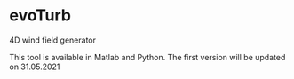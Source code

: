 # evoTurb
4D wind field generator

This tool is available in Matlab and Python.
The first version will be updated on 31.05.2021
